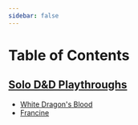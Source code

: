 ```yaml
---
sidebar: false
---
```


# Table of Contents

## [Solo D&D Playthroughs](solo-dnd/)
- [White Dragon's Blood](solo-dnd/white-dragons-blood/)
- [Francine](solo-dnd/francine/)
